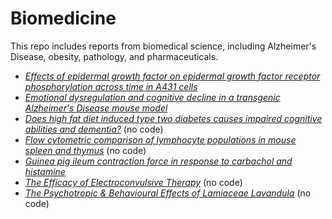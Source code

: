 Biomedicine
=======

This repo includes reports from biomedical science, including Alzheimer's Disease, obesity, pathology, and pharmaceuticals.

-   [*Effects of epidermal growth factor on epidermal growth factor receptor phosphorylation across time in A431 cells*](EpidermalGF.md)
-   [*Emotional dysregulation and cognitive decline in a transgenic Alzheimer's Disease mouse model*](ratlab.md)
-   [*Does high fat diet induced type two diabetes causes impaired cognitive abilities and dementia?*](ADRat.md)  (no code)
-   [*Flow cytometric comparison of lymphocyte populations in mouse spleen and thymus*](FlowCytometry.md)  (no code)
-   [*Guinea pig ileum contraction force in response to carbachol and histamine*](pigileum.md)
-   [*The Efficacy of Electroconvulsive Therapy*](ect.md)  (no code)
-   [*The Psychotropic & Behavioural Effects of Lamiaceae Lavandula*](LamiaceaeLavandula.md) (no code)
